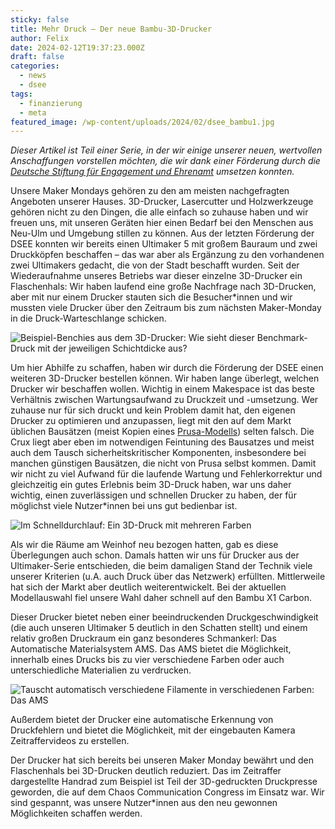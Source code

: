 ```yaml
---
sticky: false
title: Mehr Druck – Der neue Bambu-3D-Drucker
author: Felix
date: 2024-02-12T19:37:23.000Z
draft: false
categories:
  - news
  - dsee
tags:
  - finanzierung
  - meta
featured_image: /wp-content/uploads/2024/02/dsee_bambu1.jpg
---
```


_Dieser Artikel ist Teil einer Serie, in der wir einige unserer neuen, wertvollen Anschaffungen vorstellen möchten, die wir dank einer Förderung durch die [Deutsche Stiftung für Engagement und Ehrenamt](https://www.deutsche-stiftung-engagement-und-ehrenamt.de/) umsetzen konnten._

Unsere Maker Mondays gehören zu den am meisten nachgefragten Angeboten unserer Hauses. 
3D-Drucker, Lasercutter und Holzwerkzeuge gehören nicht zu den Dingen, die alle einfach so zuhause haben und wir freuen uns, mit unseren Geräten hier einen Bedarf bei den Menschen aus Neu-Ulm und Umgebung stillen zu können. 
Aus der letzten Förderung der DSEE konnten wir bereits einen Ultimaker 5 mit großem Bauraum und zwei Druckköpfen beschaffen – das war aber als Ergänzung zu den vorhandenen zwei Ultimakers gedacht, die von der Stadt beschafft wurden. 
Seit der Wiederaufnahme unseres Betriebs war dieser einzelne 3D-Drucker ein Flaschenhals: Wir haben laufend eine große Nachfrage nach 3D-Drucken, aber mit nur einem Drucker stauten sich die Besucher\*innen und wir mussten viele Drucker über den Zeitraum bis zum nächsten Maker-Monday in die Druck-Warteschlange schicken.

![Beispiel-Benchies aus dem 3D-Drucker: Wie sieht dieser Benchmark-Druck mit der jeweiligen Schichtdicke aus?](/wp-content/uploads/2024/02/dsee_benchies.jpg)

Um hier Abhilfe zu schaffen, haben wir durch die Förderung der DSEE einen weiteren 3D-Drucker bestellen können. 
Wir haben lange überlegt, welchen Drucker wir beschaffen wollen. 
Wichtig in einem Makespace ist das beste Verhältnis zwischen Wartungsaufwand zu Druckzeit und -umsetzung. 
Wer zuhause nur für sich druckt und kein Problem damit hat, den eigenen Drucker zu optimieren und anzupassen, liegt mit den auf dem Markt üblichen Bausätzen (meist Kopien eines [Prusa-Modells](https://de.wikipedia.org/wiki/Prusa_i3)) selten falsch. 
Die Crux liegt aber eben im notwendigen Feintuning des Bausatzes und meist auch dem Tausch sicherheitskritischer Komponenten, insbesondere bei manchen günstigen Bausätzen, die nicht von Prusa selbst kommen. 
Damit wir nicht zu viel Aufwand für die laufende Wartung und Fehlerkorrektur und gleichzeitig ein gutes Erlebnis beim 3D-Druck haben, war uns daher wichtig, einen zuverlässigen und schnellen Drucker zu haben, der für möglichst viele Nutzer\*innen bei uns gut bedienbar ist.

![Im Schnelldurchlauf: Ein 3D-Druck mit mehreren Farben](/wp-content/uploads/2024/02/bambu-in-action.gif)

Als wir die Räume am Weinhof neu bezogen hatten, gab es diese Überlegungen auch schon. 
Damals hatten wir uns für Drucker aus der Ultimaker-Serie entschieden, die beim damaligen Stand der Technik viele unserer Kriterien (u.A. auch Druck über das Netzwerk) erfüllten. 
Mittlerweile hat sich der Markt aber deutlich weiterentwickelt.
Bei der aktuellen Modellauswahl fiel unsere Wahl daher schnell auf den Bambu X1 Carbon.

Dieser Drucker bietet neben einer beeindruckenden Druckgeschwindigkeit (die auch unseren Ultimaker 5 deutlich in den Schatten stellt) und einem relativ großen Druckraum ein ganz besonderes Schmankerl: Das Automatische Materialsystem AMS. 
Das AMS bietet die Möglichkeit, innerhalb eines Drucks bis zu vier verschiedene Farben oder auch unterschiedliche Materialien zu verdrucken.

![Tauscht automatisch verschiedene Filamente in verschiedenen Farben: Das AMS](/wp-content/uploads/2024/02/dsee_bambu_ams.jpg)

Außerdem bietet der Drucker eine automatische Erkennung von Druckfehlern und bietet die Möglichkeit, mit der eingebauten Kamera Zeitraffervideos zu erstellen.

Der Drucker hat sich bereits bei unseren Maker Monday bewährt und den Flaschenhals bei 3D-Drucken deutlich reduziert. 
Das im Zeitraffer dargestellte Handrad zum Beispiel ist Teil der 3D-gedruckten Druckpresse geworden, die auf dem Chaos Communication Congress im Einsatz war. 
Wir sind gespannt, was unsere Nutzer\*innen aus den neu gewonnen Möglichkeiten schaffen werden.
